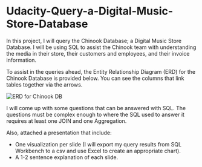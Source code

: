 # Udacity-Query-a-Digital-Music-Store-Database
In this project, I will query the Chinook Database; a Digital Music Store Database. I will be using SQL to assist the Chinook team with understanding the media in their store, their customers and employees, and their invoice information.

To assist in the queries ahead, the Entity Relationship Diagram (ERD) for the Chinook Database is provided below. You can see the columns that link tables together via the arrows.

![ERD for Chinook DB](https://user-images.githubusercontent.com/92689635/165169915-42040e62-4e24-47ff-af9a-e04e06b494c3.png)

I will come up with some questions that can be answered with SQL. The questions must be complex enough to where the SQL used to answer it requires at least one JOIN and one Aggregation.

Also, attached a presentation that include:
- One visualization per slide (I will export my query results from SQL Workbench to a csv and use Excel to create an appropriate chart).
- A 1-2 sentence explanation of each slide.
